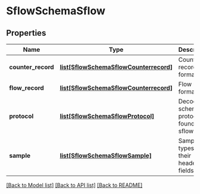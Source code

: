 # SflowSchemaSflow

## Properties
Name | Type | Description | Notes
------------ | ------------- | ------------- | -------------
**counter_record** | [**list[SflowSchemaSflowCounterrecord]**](SflowSchemaSflowCounterrecord.md) | Counter record formats | [optional] 
**flow_record** | [**list[SflowSchemaSflowCounterrecord]**](SflowSchemaSflowCounterrecord.md) | Flow record formats | [optional] 
**protocol** | [**list[SflowSchemaSflowProtocol]**](SflowSchemaSflowProtocol.md) | Decoding schema for protocols found in sflow | [optional] 
**sample** | [**list[SflowSchemaSflowSample]**](SflowSchemaSflowSample.md) | Sample types and their header fields | [optional] 

[[Back to Model list]](../README.md#documentation-for-models) [[Back to API list]](../README.md#documentation-for-api-endpoints) [[Back to README]](../README.md)


